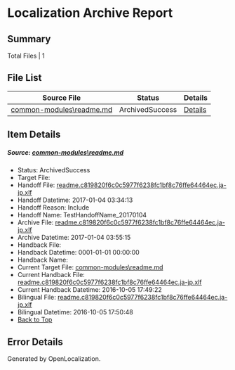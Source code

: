 # <a name='report-top'></a> Localization Archive Report

## Summary
 Total Files | 1

## File List
 Source File | Status | Details 
 ----------- | ------ | ------- 
 [common-modules\readme.md](https://github.com/OpenLocalizationOrg/PowerShell-Docs/blob/0b9da41bca1ba05e725a2a0ee7ccdd25bc909901/common-modules/readme.md) | ArchivedSuccess | [Details](#ed7de439cf1b40224e8d4589159749902fce1b5c6)

## Item Details
##### <a name='ed7de439cf1b40224e8d4589159749902fce1b5c6'></a> Source: [common-modules\readme.md](https://github.com/OpenLocalizationOrg/PowerShell-Docs/blob/0b9da41bca1ba05e725a2a0ee7ccdd25bc909901/common-modules/readme.md)
* Status: ArchivedSuccess
* Target File: 
* Handoff File: [readme.c819820f6c0c5977f6238fc1bf8c76ffe64464ec.ja-jp.xlf](https://github.com/OpenLocalizationOrg/PowerShell-Docs.handoff/blob/5abf2bf64c03dacdc4dd1559cf138bca9c81fde5/ol-handoff/OpenLocalizationOrg/PowerShell-Docs.ja-jp/master/readme.c819820f6c0c5977f6238fc1bf8c76ffe64464ec.ja-jp.xlf)
* Handoff Datetime: 2017-01-04 03:34:13
* Handoff Reason: Include
* Handoff Name: TestHandoffName_20170104
* Archive File: [readme.c819820f6c0c5977f6238fc1bf8c76ffe64464ec.ja-jp.xlf](https://github.com/OpenLocalizationOrg/PowerShell-Docs.handoff/blob/ed5e8ccea76e91557fbf5c74150b33aaa9026e69/ol-archive/OpenLocalizationOrg/PowerShell-Docs.ja-jp/master/readme.c819820f6c0c5977f6238fc1bf8c76ffe64464ec.ja-jp.xlf)
* Archive Datetime: 2017-01-04 03:55:15
* Handback File: 
* Handback Datetime: 0001-01-01 00:00:00
* Handback Name: 
* Current Target File: [common-modules\readme.md](https://github.com/OpenLocalizationOrg/PowerShell-Docs.ja-jp/blob/7673d6e7e5c4fc11f1f329c3060f3d7ac53b8db9/common-modules/readme.md)
* Current Handback File: [readme.c819820f6c0c5977f6238fc1bf8c76ffe64464ec.ja-jp.xlf](https://github.com/OpenLocalizationOrg/PowerShell-Docs.handback/blob/f8a2be8bd75e46796a0c4194444412cbc426f02a/ol-handback/OpenLocalizationOrg/PowerShell-Docs.ja-jp/master/readme.c819820f6c0c5977f6238fc1bf8c76ffe64464ec.ja-jp.xlf)
* Current Handback Datetime: 2016-10-05 17:49:22
* Bilingual File: [readme.c819820f6c0c5977f6238fc1bf8c76ffe64464ec.ja-jp.xlf](https://github.com/OpenLocalizationOrg/PowerShell-Docs.handback/blob/f8a2be8bd75e46796a0c4194444412cbc426f02a/ol-handback/OpenLocalizationOrg/PowerShell-Docs.ja-jp/master/readme.c819820f6c0c5977f6238fc1bf8c76ffe64464ec.ja-jp.xlf)
* Bilingual Datetime: 2016-10-05 17:50:48
* [Back to Top](#report-top)


## Error Details

Generated by OpenLocalization.
